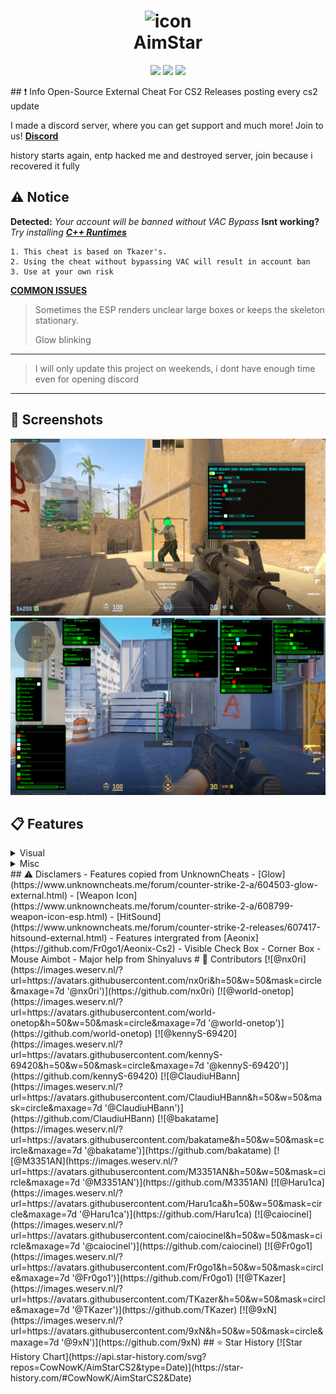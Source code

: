 <h1 align="center">
  <img src="https://raw.githubusercontent.com/CowNowK/AimStarCS2/master/AS_Logo.png" alt="icon" style="width: 100px; height: 100px"><br>
  AimStar
</h1>
<p align="center">
<a href="https://en.wikipedia.org/wiki/C%2B%2B"><img src="https://img.shields.io/badge/build-C++-blue?style=flat&label=Language"></a>
<a href="https://store.steampowered.com/app/730/CounterStrike_2"><img src="https://img.shields.io/badge/Game-CS2-red.svg?style=flat"></a>
<a href="LICENSE.txt"><img src="https://img.shields.io/github/license/CowNowK/AimStarCS2.svg?style=flat"></a>
</p>
## ❗ Info
Open-Source External Cheat For CS2
Releases posting every cs2 update

I made a discord server, where you can get support and much more! Join to us!
[**__Discord__**](https://discord.gg/9rtUcENJgy)

history starts again, entp hacked me and destroyed server, join because i recovered it fully

## ⚠️ Notice
**Detected:** *Your account will be banned without VAC Bypass*
**Isnt working?** *Try installing* [***__C++ Runtimes__***](https://www.techpowerup.com/download/visual-c-redistributable-runtime-package-all-in-one/)
```
1. This cheat is based on Tkazer's.
2. Using the cheat without bypassing VAC will result in account ban
3. Use at your own risk
```
[**__COMMON ISSUES__**](https://github.com/CowNowK/AimStarCS2/discussions/19)
> Sometimes the ESP renders unclear large boxes or keeps the skeleton stationary.
>
> Glow blinking
***
> I will only update this project on weekends, i dont have enough time even for opening discord
***
## 📸 Screenshots
![](/Image1.png)
![](/Image2.png)
## 📋 Features
<details>
<summary>Visual</summary>
  
- BoxESP
- BoneESP 
- NameESP
- WeaponESP
- DistanceESP
- HealthESP
- Glow
- Radar
- Crosshairs
- SexyESP
</details>
<details>
<summary>Misc</summary>
- Bunnyhop (isnt working)
- Aimbot
- Triggerbot
- Headshot Line
- Window Style
- Languages menu
- Custom Themes
- Config Saver
- Hit Sound
- No Flash
- Cheat List
- Bomb Timer
</details>
## ⚠️ Disclamers
- Features copied from UnknownCheats
  - [Glow](https://www.unknowncheats.me/forum/counter-strike-2-a/604503-glow-external.html)
  - [Weapon Icon](https://www.unknowncheats.me/forum/counter-strike-2-a/608799-weapon-icon-esp.html)
  - [HitSound](https://www.unknowncheats.me/forum/counter-strike-2-releases/607417-hitsound-external.html)
- Features intergrated from [Aeonix](https://github.com/Fr0go1/Aeonix-Cs2)
  - Visible Check Box
  - Corner Box
  - Mouse Aimbot
- Major help from Shinyaluvs
# 👥 Contributors
[![@nx0ri](https://images.weserv.nl/?url=https://avatars.githubusercontent.com/nx0ri&h=50&w=50&mask=circle&maxage=7d '@nx0ri')](https://github.com/nx0ri)
[![@world-onetop](https://images.weserv.nl/?url=https://avatars.githubusercontent.com/world-onetop&h=50&w=50&mask=circle&maxage=7d '@world-onetop')](https://github.com/world-onetop)
[![@kennyS-69420](https://images.weserv.nl/?url=https://avatars.githubusercontent.com/kennyS-69420&h=50&w=50&mask=circle&maxage=7d '@kennyS-69420')](https://github.com/kennyS-69420)
[![@ClaudiuHBann](https://images.weserv.nl/?url=https://avatars.githubusercontent.com/ClaudiuHBann&h=50&w=50&mask=circle&maxage=7d '@ClaudiuHBann')](https://github.com/ClaudiuHBann)
[![@bakatame](https://images.weserv.nl/?url=https://avatars.githubusercontent.com/bakatame&h=50&w=50&mask=circle&maxage=7d '@bakatame')](https://github.com/bakatame)
[![@M3351AN](https://images.weserv.nl/?url=https://avatars.githubusercontent.com/M3351AN&h=50&w=50&mask=circle&maxage=7d '@M3351AN')](https://github.com/M3351AN)
[![@Haru1ca](https://images.weserv.nl/?url=https://avatars.githubusercontent.com/Haru1ca&h=50&w=50&mask=circle&maxage=7d '@Haru1ca')](https://github.com/Haru1ca)
[![@caiocinel](https://images.weserv.nl/?url=https://avatars.githubusercontent.com/caiocinel&h=50&w=50&mask=circle&maxage=7d '@caiocinel')](https://github.com/caiocinel)
[![@Fr0go1](https://images.weserv.nl/?url=https://avatars.githubusercontent.com/Fr0go1&h=50&w=50&mask=circle&maxage=7d '@Fr0go1')](https://github.com/Fr0go1)
[![@TKazer](https://images.weserv.nl/?url=https://avatars.githubusercontent.com/TKazer&h=50&w=50&mask=circle&maxage=7d '@TKazer')](https://github.com/TKazer)
[![@9xN](https://images.weserv.nl/?url=https://avatars.githubusercontent.com/9xN&h=50&w=50&mask=circle&maxage=7d '@9xN')](https://github.com/9xN)
## ⭐ Star History
[![Star History Chart](https://api.star-history.com/svg?repos=CowNowK/AimStarCS2&type=Date)](https://star-history.com/#CowNowK/AimStarCS2&Date)
